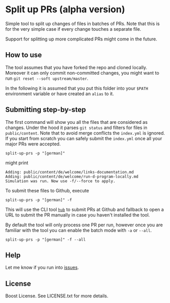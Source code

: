 Split up PRs (alpha version)
============

Simple tool to split up changes of files in batches of PRs.
Note that this is for the very simple case if every change touches a separate file.

Support for splitting up more complicated PRs might come in the future.

How to use
----------

The tool assumes that you have forked the repo and cloned locally.
Moreover it can only commit non-committed changes, you might want to run `git reset --soft upstream/master`.

In the following it is assumed that you put this folder into your `$PATH` environment
variable or have created an `alias` to it.

Submitting step-by-step
-----------------------

The first command will show you all the files that are considered as changes.
Under the hood it parses `git status` and filters for files in `public/content`.
Note that to avoid merge conflicts the `index.yml` is ignored. If you start from scratch
you can safely submit the `index.yml` once all your major PRs were accepted.

```
split-up-prs -p "[german]"
```

might print

```
Adding: public/content/de/welcome/links-documentation.md
Adding: public/content/de/welcome/run-d-program-locally.md
Simulation was run. Now use -f/--force to apply.
```

To submit these files to Github, execute

```
split-up-prs -p "[german]" -f
```

This will use the CLI tool [`hub`](https://github.com/github/hub) to submit PRs
at Github and fallback to open a URL to submit the PR manually in case you haven't
installed the tool.

By default the tool will only process one PR per run, however once you are familiar
with the tool you can enable the batch mode with `-a` or `--all`.

```
split-up-prs -p "[german]" -f --all
```

Help
----

Let me know if you run into [issues](https://github.com/wilzbach/split-up-prs/issues).

License
-------

Boost License. See LICENSE.txt for more details.
